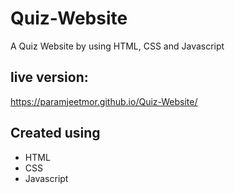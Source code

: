 # Quiz-Website

A Quiz Website by using HTML, CSS and Javascript


## live version:

 https://paramjeetmor.github.io/Quiz-Website/

## Created using

- HTML
- CSS
- Javascript
